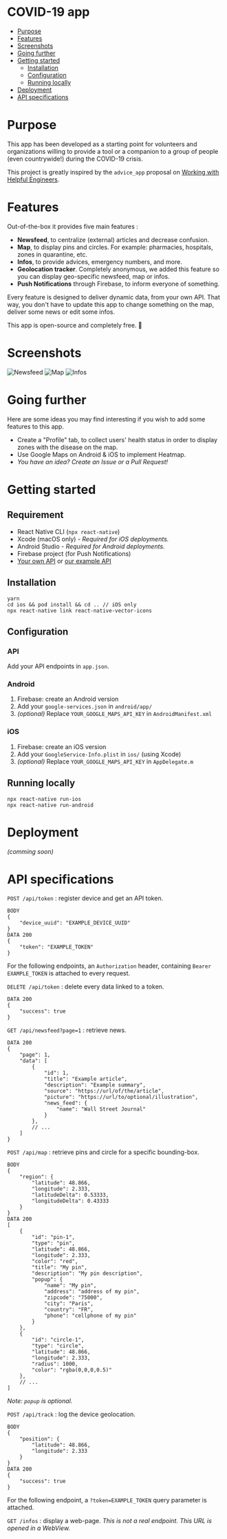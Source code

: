 # COVID-19 app

* [Purpose](#purpose)
* [Features](#features)
* [Screenshots](#screenshots)
* [Going further](#going-further)
* [Getting started](#getting-started)
  * [Installation](#installation)
  * [Configuration](#configuration)
  * [Running locally](#running-locally)
* [Deployment](#deployment)
* [API specifications](#api-specifications)

# Purpose 

This app has been developed as a starting point for volunteers
and organizations willing to provide a tool or a companion to
a group of people (even countrywide!) during the COVID-19 crisis.

This project is greatly inspired by the `advice_app` proposal on [Working with Helpful Engineers](https://github.com/helpfulengineering/resources/blob/master/software/proposals/advice_app.md).

# Features

Out-of-the-box it provides five main features :

- **Newsfeed**, to centralize (external) articles and decrease confusion.
- **Map**, to display pins and circles. For example: pharmacies, hospitals, 
zones in quarantine, etc.
- **Infos**, to provide advices, emergency numbers, and more.
- **Geolocation tracker**. Completely anonymous, we added this feature so you can
display geo-specific newsfeed, map or infos.
- **Push Notifications** through Firebase, to inform everyone of something.

Every feature is designed to deliver dynamic data, from your own API.
That way, you don't have to update this app to change something on the map,
deliver some news or edit some infos.

This app is open-source and completely free. 🎁

# Screenshots

![Newsfeed](__tests__/screenshots/newsfeed_preview.png "Newsfeed")
![Map](__tests__/screenshots/map_preview.png "Map")
![Infos](__tests__/screenshots/infos_preview.png "Infos")

# Going further

Here are some ideas you may find interesting if you wish to add some features to this app.

- Create a "Profile" tab, to collect users' health status in order to display zones with
the disease on the map.
- Use Google Maps on Android & iOS to implement Heatmap.
- _You have an idea? Create an Issue or a Pull Request!_ 

# Getting started

## Requirement

- React Native CLI (`npx react-native`)
- Xcode (macOS only) _- Required for iOS deployments._
- Android Studio _- Required for Android deployments._
- Firebase project (for Push Notifications)
- [Your own API](#api-specifications) or [our example API](https://github.com/bluesquare-io/covid-19-server)

## Installation

```
yarn 
cd ios && pod install && cd .. // iOS only
npx react-native link react-native-vector-icons
```

## Configuration

### API

Add your API endpoints in `app.json`.

### Android

1. Firebase: create an Android version
2. Add your `google-services.json` in `android/app/`
3. _(optional)_ Replace `YOUR_GOOGLE_MAPS_API_KEY` in `AndroidManifest.xml`

### iOS

1. Firebase: create an iOS version
2. Add your `GoogleService-Info.plist` in `ios/` (using Xcode)
3. _(optional)_ Replace `YOUR_GOOGLE_MAPS_API_KEY` in `AppDelegate.m`

## Running locally

```
npx react-native run-ios
npx react-native run-android
```

# Deployment

_(comming soon)_

# API specifications

`POST /api/token` : register device and get an API token.
```
BODY
{
    "device_uuid": "EXAMPLE_DEVICE_UUID"
}
DATA 200
{
    "token": "EXAMPLE_TOKEN"
}
```

For the following endpoints, an `Authorization` header, containing `Bearer EXAMPLE_TOKEN` is attached to every request.

`DELETE /api/token` : delete every data linked to a token.
```
DATA 200
{
    "success": true
}
```

`GET /api/newsfeed?page=1` : retrieve news.
```
DATA 200
{
    "page": 1,
    "data": [
        {
            "id": 1,
            "title": "Example article",
            "description": "Example summary",
            "source": "https://url/of/the/article",
            "picture": "https://url/to/optional/illustration",
            "news_feed": {
                "name": "Wall Street Journal"
            }
        },
        // ...
    ]
}
```

`POST /api/map` : retrieve pins and circle for a specific bounding-box.
```
BODY
{
    "region": {
        "latitude": 48.866,
        "longitude": 2.333,
        "latitudeDelta": 0.53333,
        "longitudeDelta": 0.43333
    }
}
DATA 200
[
    {
        "id": "pin-1",
        "type": "pin",
        "latitude": 48.866,
        "longitude": 2.333,
        "color": "red",
        "title": "My pin",
        "description": "My pin description",
        "popup": {
            "name": "My pin",
            "address": "address of my pin",
            "zipcode": "75000",
            "city": "Paris",
            "country": "FR",
            "phone": "cellphone of my pin"
        }
    },
    {
        "id": "circle-1",
        "type": "circle",
        "latitude": 48.866,
        "longitude": 2.333,
        "radius": 1000,
        "color": "rgba(0,0,0,0.5)"
    },
    // ...
]
```

_Note: `popup` is optional._


`POST /api/track` : log the device geolocation.
```
BODY
{
    "position": {
        "latitude": 48.866,
        "longitude": 2.333
    }
}
DATA 200
{
    "success": true
}
```

For the following endpoint, a `?token=EXAMPLE_TOKEN` query parameter is attached.

`GET /infos` : display a web-page. _This is not a real endpoint. This URL is opened in a WebView._
